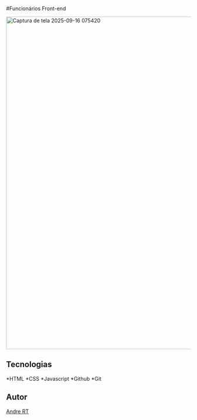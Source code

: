 #Funcionários Front-end

<img width="1919" height="907" alt="Captura de tela 2025-09-16 075420" src="https://github.com/user-attachments/assets/74936762-1df2-46d7-b3b7-31377b6d51eb" />


## Tecnologias
*HTML
*CSS
*Javascript
*Github
*Git

## Autor
[Andre RT](https://www.linkedin.com/in/andr%C3%A9-roberto-tavares-03a36b316/)


